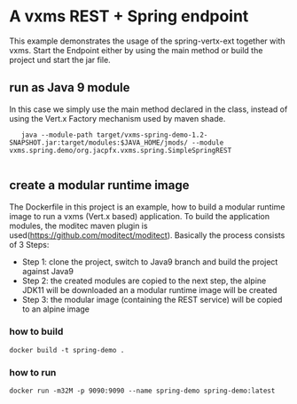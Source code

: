 # A  vxms REST + Spring endpoint 
This example demonstrates the usage of the spring-vertx-ext together with vxms. 
Start the Endpoint either by using the main method or build the project und start the jar file. 



## run as Java 9 module
In this case we simply use the main method declared in the class, instead of using the Vert.x Factory mechanism used by maven shade.

```shell
   java --module-path target/vxms-spring-demo-1.2-SNAPSHOT.jar:target/modules:$JAVA_HOME/jmods/ --module vxms.spring.demo/org.jacpfx.vxms.spring.SimpleSpringREST
  
``` 

## create a modular runtime image
The Dockerfile in this project is an example, how to build a modular runtime image to run a vxms (Vert.x based) application. To build the application modules, the moditec maven plugin is used(https://github.com/moditect/moditect). Basically the process consists of 3 Steps:
- Step 1: clone the project, switch to Java9 branch and build the project against Java9
- Step 2: the created modules are copied to the next step, the alpine JDK11 will be downloaded an a modular runtime image will be created
- Step 3: the modular image (containing the REST service) will be copied to an alpine image

### how to build
```shell
docker build -t spring-demo .
```
### how to run
```shell
docker run -m32M -p 9090:9090 --name spring-demo spring-demo:latest
```

